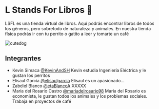 
# L Stands For Libros 📕
LSFL es una tienda virtual de libros. Aquí podrás encontrar libros de todos los géneros, pero sobretodo de naturaleza y animales. En nuestra tienda física podrás ir con tu perrito o gatito a leer y tomarte un café 

![cutedog](https://user-images.githubusercontent.com/71073724/135700424-6362828c-8684-4701-8442-4aabc119c065.png)


## Integrantes
- Kevin Simaca [@KevinAndSH](https://github.com/KevinAndSH)
Kevin estudia Ingeniería Eléctrica y le gustan los perritos
- Elisaul García [@elisaulgarcia](https://github.com/elisaulgarcia)
Elisaul es un apasionado...
- Zabdiel Blanco [@etaBlancoA](https://github.com/ZetaBlancoA)
XXXXX
- Maria del Rosario Castro [@mariadelrosario98](https://github.com/mariadelrosario98)
Maria del Rosario es economista, le gustan todos los animales y los problemas sociales. Trabaja en proyectos de café 

